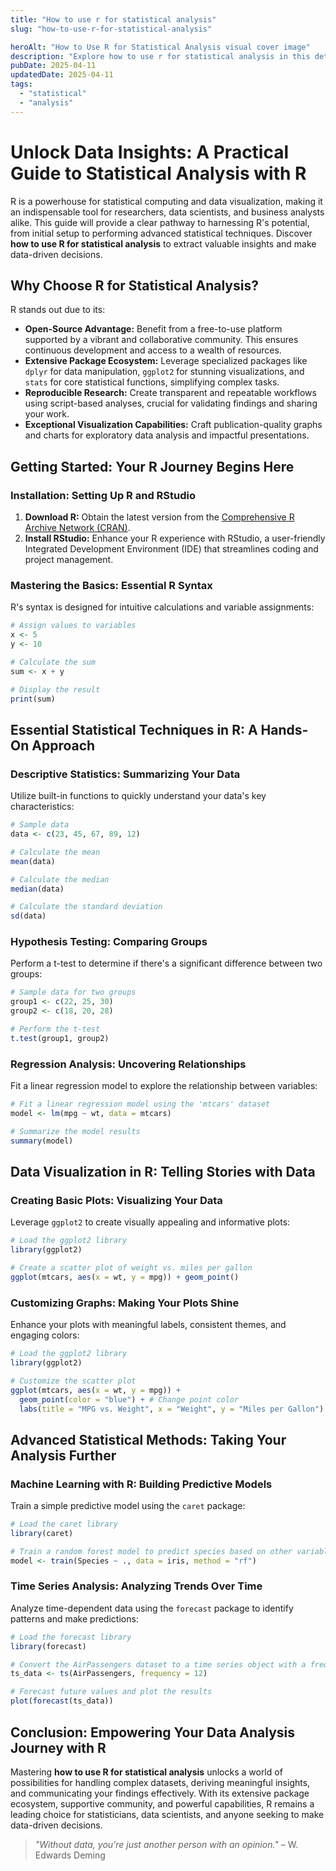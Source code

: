 ```yaml
---
title: "How to use r for statistical analysis"
slug: "how-to-use-r-for-statistical-analysis"

heroAlt: "How to Use R for Statistical Analysis visual cover image"
description: "Explore how to use r for statistical analysis in this detailed guide, offering insights, strategies, and practical tips to enhance your understanding and application of the topic."
pubDate: 2025-04-11
updatedDate: 2025-04-11
tags:
  - "statistical"
  - "analysis"
---
```


# Unlock Data Insights: A Practical Guide to Statistical Analysis with R

R is a powerhouse for statistical computing and data visualization, making it an indispensable tool for researchers, data scientists, and business analysts alike. This guide will provide a clear pathway to harnessing R's potential, from initial setup to performing advanced statistical techniques. Discover **how to use R for statistical analysis** to extract valuable insights and make data-driven decisions.

## Why Choose R for Statistical Analysis?

R stands out due to its:

- **Open-Source Advantage:** Benefit from a free-to-use platform supported by a vibrant and collaborative community. This ensures continuous development and access to a wealth of resources.
- **Extensive Package Ecosystem:** Leverage specialized packages like `dplyr` for data manipulation, `ggplot2` for stunning visualizations, and `stats` for core statistical functions, simplifying complex tasks.
- **Reproducible Research:** Create transparent and repeatable workflows using script-based analyses, crucial for validating findings and sharing your work.
- **Exceptional Visualization Capabilities:** Craft publication-quality graphs and charts for exploratory data analysis and impactful presentations.

## Getting Started: Your R Journey Begins Here

### Installation: Setting Up R and RStudio

1.  **Download R:** Obtain the latest version from the [Comprehensive R Archive Network (CRAN)](https://cran.r-project.org/).
2.  **Install RStudio:** Enhance your R experience with RStudio, a user-friendly Integrated Development Environment (IDE) that streamlines coding and project management.

### Mastering the Basics: Essential R Syntax

R's syntax is designed for intuitive calculations and variable assignments:

```r
# Assign values to variables
x <- 5
y <- 10

# Calculate the sum
sum <- x + y

# Display the result
print(sum)
```

## Essential Statistical Techniques in R: A Hands-On Approach

### Descriptive Statistics: Summarizing Your Data

Utilize built-in functions to quickly understand your data's key characteristics:

```r
# Sample data
data <- c(23, 45, 67, 89, 12)

# Calculate the mean
mean(data)

# Calculate the median
median(data)

# Calculate the standard deviation
sd(data)
```

### Hypothesis Testing: Comparing Groups

Perform a t-test to determine if there's a significant difference between two groups:

```r
# Sample data for two groups
group1 <- c(22, 25, 30)
group2 <- c(18, 20, 28)

# Perform the t-test
t.test(group1, group2)
```

### Regression Analysis: Uncovering Relationships

Fit a linear regression model to explore the relationship between variables:

```r
# Fit a linear regression model using the 'mtcars' dataset
model <- lm(mpg ~ wt, data = mtcars)

# Summarize the model results
summary(model)
```

## Data Visualization in R: Telling Stories with Data

### Creating Basic Plots: Visualizing Your Data

Leverage `ggplot2` to create visually appealing and informative plots:

```r
# Load the ggplot2 library
library(ggplot2)

# Create a scatter plot of weight vs. miles per gallon
ggplot(mtcars, aes(x = wt, y = mpg)) + geom_point()
```

### Customizing Graphs: Making Your Plots Shine

Enhance your plots with meaningful labels, consistent themes, and engaging colors:

```r
# Load the ggplot2 library
library(ggplot2)

# Customize the scatter plot
ggplot(mtcars, aes(x = wt, y = mpg)) +
  geom_point(color = "blue") + # Change point color
  labs(title = "MPG vs. Weight", x = "Weight", y = "Miles per Gallon") # Add labels
```

## Advanced Statistical Methods: Taking Your Analysis Further

### Machine Learning with R: Building Predictive Models

Train a simple predictive model using the `caret` package:

```r
# Load the caret library
library(caret)

# Train a random forest model to predict species based on other variables in the 'iris' dataset
model <- train(Species ~ ., data = iris, method = "rf")
```

### Time Series Analysis: Analyzing Trends Over Time

Analyze time-dependent data using the `forecast` package to identify patterns and make predictions:

```r
# Load the forecast library
library(forecast)

# Convert the AirPassengers dataset to a time series object with a frequency of 12 (monthly)
ts_data <- ts(AirPassengers, frequency = 12)

# Forecast future values and plot the results
plot(forecast(ts_data))
```

## Conclusion: Empowering Your Data Analysis Journey with R

Mastering **how to use R for statistical analysis** unlocks a world of possibilities for handling complex datasets, deriving meaningful insights, and communicating your findings effectively. With its extensive package ecosystem, supportive community, and powerful capabilities, R remains a leading choice for statisticians, data scientists, and anyone seeking to make data-driven decisions.

> _"Without data, you're just another person with an opinion."_ – W. Edwards Deming
